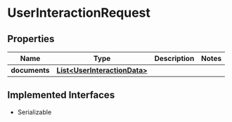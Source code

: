 

# UserInteractionRequest


## Properties

| Name | Type | Description | Notes |
|------------ | ------------- | ------------- | -------------|
|**documents** | [**List&lt;UserInteractionData&gt;**](UserInteractionData.md) |  |  |


## Implemented Interfaces

* Serializable



